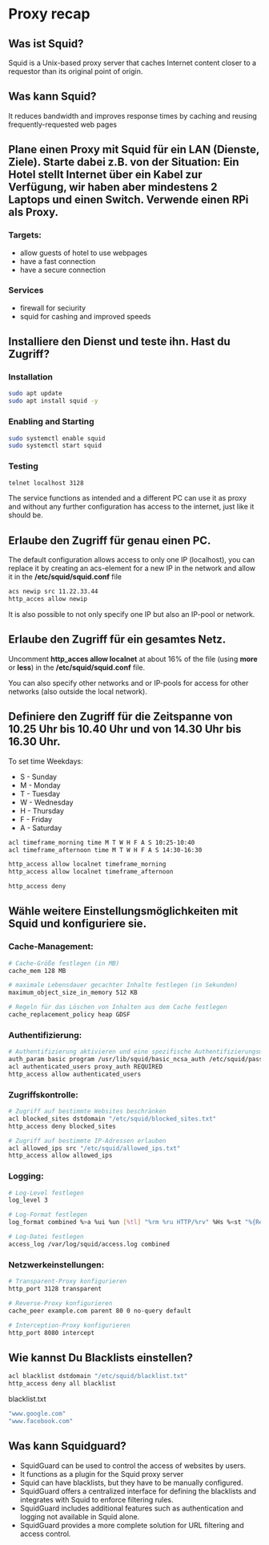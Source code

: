 # Proxy recap

## Was ist Squid?
Squid is a Unix-based proxy server that caches Internet content closer to a requestor than its original point of origin.

## Was kann Squid?
It reduces bandwidth and improves response times by caching and reusing frequently-requested web pages

## Plane einen Proxy mit Squid für ein LAN (Dienste, Ziele). Starte dabei z.B. von der Situation: Ein Hotel stellt Internet über ein Kabel zur Verfügung, wir haben aber mindestens 2 Laptops und einen Switch. Verwende einen RPi als Proxy.
### Targets:
- allow guests of hotel to use webpages
- have a fast connection
- have a secure connection

### Services
- firewall for seciurity
- squid for cashing and improved speeds

## Installiere den Dienst und teste ihn. Hast du Zugriff?

### Installation

```bash
sudo apt update 
sudo apt install squid -y
```
### Enabling and Starting

```bash
sudo systemctl enable squid
sudo systemctl start squid
```

### Testing 

```bash
telnet localhost 3128
```

The service functions as intended and a different PC can use it as proxy and without any further configuration has access to the internet, just like it should be.

## Erlaube den Zugriff für genau einen PC.

The default configuration allows access to only one IP (localhost), you can replace it by creating an acs-element for a new IP in the network and allow it in the **/etc/squid/squid.conf** file

```bash
acs newip src 11.22.33.44
http_acces allow newip
```

It is also possible to not only specify one IP but also an IP-pool or network.

## Erlaube den Zugriff für ein gesamtes Netz.

Uncomment **http_acces allow localnet** at about 16% of the file (using **more** or **less**) in the  **/etc/squid/squid.conf** file.

You can also specify other networks and or IP-pools for access for other networks (also outside the local network).

## Definiere den Zugriff für die Zeitspanne von 10.25 Uhr bis 10.40 Uhr und von 14.30 Uhr bis 16.30 Uhr.
To set time
Weekdays:
- S - Sunday
- M - Monday
- T - Tuesday
- W - Wednesday
- H - Thursday
- F - Friday
- A - Saturday

```bash
acl timeframe_morning time M T W H F A S 10:25-10:40
acl timeframe_afternoon time M T W H F A S 14:30-16:30

http_access allow localnet timeframe_morning
http_access allow localnet timeframe_afternoon

http_access deny
```

## Wähle weitere Einstellungsmöglichkeiten mit Squid und konfiguriere sie.

### Cache-Management:

```bash
# Cache-Größe festlegen (in MB)
cache_mem 128 MB

# maximale Lebensdauer gecachter Inhalte festlegen (in Sekunden)
maximum_object_size_in_memory 512 KB

# Regeln für das Löschen von Inhalten aus dem Cache festlegen
cache_replacement_policy heap GDSF
```

### Authentifizierung:

```bash
# Authentifizierung aktivieren und eine spezifische Authentifizierungsmethode festlegen
auth_param basic program /usr/lib/squid/basic_ncsa_auth /etc/squid/passwd
acl authenticated_users proxy_auth REQUIRED
http_access allow authenticated_users
```

### Zugriffskontrolle:

```bash
# Zugriff auf bestimmte Websites beschränken
acl blocked_sites dstdomain "/etc/squid/blocked_sites.txt"
http_access deny blocked_sites

# Zugriff auf bestimmte IP-Adressen erlauben
acl allowed_ips src "/etc/squid/allowed_ips.txt"
http_access allow allowed_ips
```

### Logging:

```bash
# Log-Level festlegen
log_level 3

# Log-Format festlegen
log_format combined %>a %ui %un [%tl] "%rm %ru HTTP/%rv" %Hs %<st "%{Referer}>h" "%{User-Agent}>h" %Ss:%Sh

# Log-Datei festlegen
access_log /var/log/squid/access.log combined
```

### Netzwerkeinstellungen:

```bash
# Transparent-Proxy konfigurieren
http_port 3128 transparent

# Reverse-Proxy konfigurieren
cache_peer example.com parent 80 0 no-query default

# Interception-Proxy konfigurieren
http_port 8080 intercept
```

## Wie kannst Du Blacklists einstellen?

```bash
acl blacklist dstdomain "/etc/squid/blacklist.txt"
http_access deny all blacklist
```

blacklist.txt
```bash
"www.google.com"
"www.facebook.com"
```

## Was kann Squidguard?

- SquidGuard can be used to control the access of websites by users.
- It functions as a plugin for the Squid proxy server
- Squid can have blacklists, but they have to be manually configured.
- SquidGuard offers a centralized interface for defining the blacklists and integrates with Squid to enforce filtering rules.
- SquidGuard includes additional features such as authentication and logging not available in Squid alone.
- SquidGuard provides a more complete solution for URL filtering and access control.
